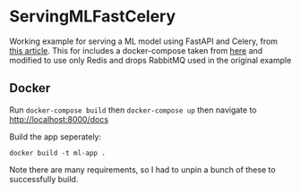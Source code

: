 # ServingMLFastCelery
Working example for serving a ML model using FastAPI and Celery, from [this article](https://towardsdatascience.com/deploying-ml-models-in-production-with-fastapi-and-celery-7063e539a5db). This for includes a docker-compose taken from [here](https://github.com/RTae/yolor_trt) and modified to use only Redis and drops RabbitMQ used in the original example

## Docker
Run `docker-compose build` then `docker-compose up` then navigate to [http://localhost:8000/docs](http://localhost:8000/docs)

Build the app seperately:
```
docker build -t ml-app .
```
Note there are many requirements, so I had to unpin a bunch of these to successfully build.